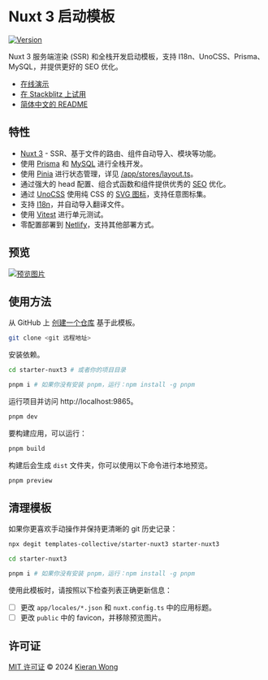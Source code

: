 # Nuxt 3 启动模板

[![Version](https://img.shields.io/github/v/release/templates-collective/starter-nuxt3?style=flat&label=%20&color=%230d0d0d)](https://github.com/templates-collective/starter-nuxt3/releases)

Nuxt 3 服务端渲染 (SSR) 和全栈开发启动模板，支持 I18n、UnoCSS、Prisma、MySQL，并提供更好的 SEO 优化。

- [在线演示](https://starter-nuxt3.netlify.app/)
- [在 Stackblitz 上试用](https://stackblitz.com/github/templates-collective/starter-nuxt3)
- [简体中文的 README](./README.zh-CN.md)

## 特性

- [Nuxt 3](https://nuxt.com/) - SSR、基于文件的路由、组件自动导入、模块等功能。
- 使用 [Prisma](https://www.prisma.io/) 和 [MySQL](https://www.mysql.com/) 进行全栈开发。
- 使用 [Pinia](https://github.com/vuejs/pinia) 进行状态管理，详见 [/app/stores/layout.ts](./app/stores/layout.ts)。
- 通过强大的 head 配置、组合式函数和组件提供优秀的 [SEO](https://nuxt.com/docs/getting-started/seo-meta) 优化。
- 通过 [UnoCSS](https://github.com/unocss/unocss) 使用纯 CSS 的 [SVG 图标](https://github.com/antfu/unocss/tree/main/packages/preset-icons)，支持任意图标集。
- 支持 [I18n](./locales)，并自动导入翻译文件。
- 使用 [Vitest](https://github.com/vitest-dev/vitest) 进行单元测试。
- 零配置部署到 [Netlify](https://app.netlify.com/)，支持其他部署方式。

## 预览

[![预览图片](https://github.com/templates-collective/.github/blob/main/preview/starter-nuxt3.png)](https://starter-nuxt3.netlify.app/)

## 使用方法

从 GitHub 上 [创建一个仓库](https://github.com/templates-collective/starter-nuxt3/generate) 基于此模板。

```bash
git clone <git 远程地址>
```

安装依赖。

```bash
cd starter-nuxt3 # 或者你的项目目录

pnpm i # 如果你没有安装 pnpm，运行：npm install -g pnpm
```

运行项目并访问 http://localhost:9865。

```bash
pnpm dev
```

要构建应用，可以运行：

```bash
pnpm build
```

构建后会生成 `dist` 文件夹，你可以使用以下命令进行本地预览。

```bash
pnpm preview
```

## 清理模板

如果你更喜欢手动操作并保持更清晰的 git 历史记录：

```bash
npx degit templates-collective/starter-nuxt3 starter-nuxt3

cd starter-nuxt3

pnpm i # 如果你没有安装 pnpm，运行：npm install -g pnpm
```

使用此模板时，请按照以下检查列表正确更新信息：

- [ ] 更改 `app/locales/*.json` 和 `nuxt.config.ts` 中的应用标题。
- [ ] 更改 `public` 中的 favicon，并移除预览图片。

## 许可证

[MIT 许可证](./LICENSE) © 2024 [Kieran Wong](https://github.com/kieranwong9865/)
